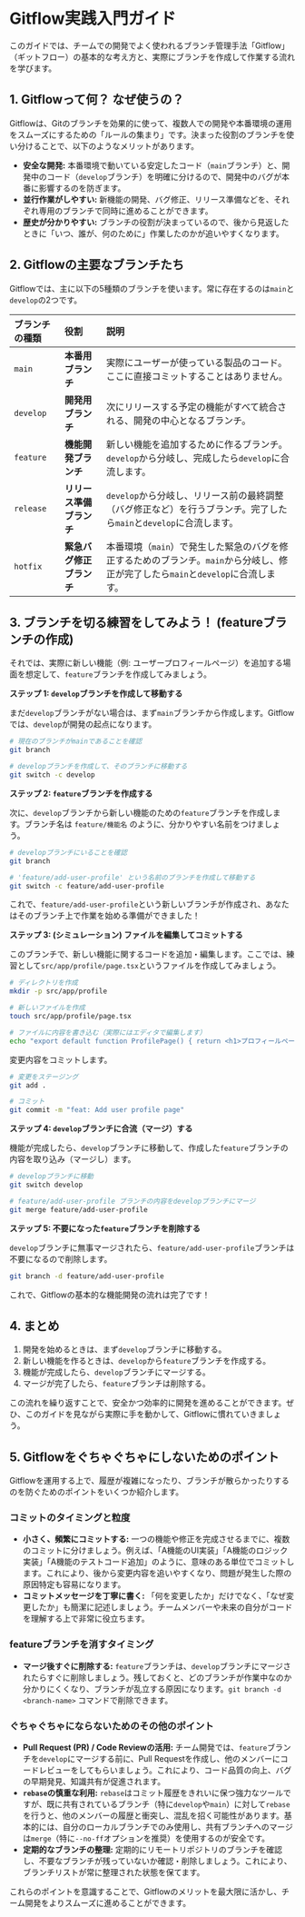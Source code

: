 # Gitflow実践入門ガイド

このガイドでは、チームでの開発でよく使われるブランチ管理手法「Gitflow」（ギットフロー）の基本的な考え方と、実際にブランチを作成して作業する流れを学びます。

## 1. Gitflowって何？ なぜ使うの？

Gitflowは、Gitのブランチを効果的に使って、複数人での開発や本番環境の運用をスムーズにするための「ルールの集まり」です。決まった役割のブランチを使い分けることで、以下のようなメリットがあります。

*   **安全な開発:** 本番環境で動いている安定したコード（`main`ブランチ）と、開発中のコード（`develop`ブランチ）を明確に分けるので、開発中のバグが本番に影響するのを防ぎます。
*   **並行作業がしやすい:** 新機能の開発、バグ修正、リリース準備などを、それぞれ専用のブランチで同時に進めることができます。
*   **歴史が分かりやすい:** ブランチの役割が決まっているので、後から見返したときに「いつ、誰が、何のために」作業したのかが追いやすくなります。

## 2. Gitflowの主要なブランチたち

Gitflowでは、主に以下の5種類のブランチを使います。常に存在するのは`main`と`develop`の2つです。

| ブランチの種類 | 役割 | 説明 |
| :--- | :--- | :--- |
| `main` | **本番用ブランチ** | 実際にユーザーが使っている製品のコード。ここに直接コミットすることはありません。 |
| `develop` | **開発用ブランチ** | 次にリリースする予定の機能がすべて統合される、開発の中心となるブランチ。 |
| `feature` | **機能開発ブランチ** | 新しい機能を追加するために作るブランチ。`develop`から分岐し、完成したら`develop`に合流します。 |
| `release` | **リリース準備ブランチ** | `develop`から分岐し、リリース前の最終調整（バグ修正など）を行うブランチ。完了したら`main`と`develop`に合流します。 |
| `hotfix` | **緊急バグ修正ブランチ** | 本番環境（`main`）で発生した緊急のバグを修正するためのブランチ。`main`から分岐し、修正が完了したら`main`と`develop`に合流します。 |

## 3. ブランチを切る練習をしてみよう！ (featureブランチの作成)

それでは、実際に新しい機能（例: ユーザープロフィールページ）を追加する場面を想定して、`feature`ブランチを作成してみましょう。

**ステップ 1: `develop`ブランチを作成して移動する**

まだ`develop`ブランチがない場合は、まず`main`ブランチから作成します。Gitflowでは、`develop`が開発の起点になります。

```bash
# 現在のブランチがmainであることを確認
git branch

# developブランチを作成して、そのブランチに移動する
git switch -c develop
```

**ステップ 2: `feature`ブランチを作成する**

次に、`develop`ブランチから新しい機能のための`feature`ブランチを作成します。ブランチ名は `feature/機能名` のように、分かりやすい名前をつけましょう。

```bash
# developブランチにいることを確認
git branch

# 'feature/add-user-profile' という名前のブランチを作成して移動する
git switch -c feature/add-user-profile
```

これで、`feature/add-user-profile`という新しいブランチが作成され、あなたはそのブランチ上で作業を始める準備ができました！

**ステップ 3: (シミュレーション) ファイルを編集してコミットする**

このブランチで、新しい機能に関するコードを追加・編集します。ここでは、練習として`src/app/profile/page.tsx`というファイルを作成してみましょう。

```bash
# ディレクトリを作成
mkdir -p src/app/profile

# 新しいファイルを作成
touch src/app/profile/page.tsx

# ファイルに内容を書き込む（実際にはエディタで編集します）
echo "export default function ProfilePage() { return <h1>プロフィールページ</h1>; }" > src/app/profile/page.tsx
```

変更内容をコミットします。

```bash
# 変更をステージング
git add .

# コミット
git commit -m "feat: Add user profile page"
```

**ステップ 4: `develop`ブランチに合流（マージ）する**

機能が完成したら、`develop`ブランチに移動して、作成した`feature`ブランチの内容を取り込み（マージし）ます。

```bash
# developブランチに移動
git switch develop

# feature/add-user-profile ブランチの内容をdevelopブランチにマージ
git merge feature/add-user-profile
```

**ステップ 5: 不要になった`feature`ブランチを削除する**

`develop`ブランチに無事マージされたら、`feature/add-user-profile`ブランチは不要になるので削除します。

```bash
git branch -d feature/add-user-profile
```

これで、Gitflowの基本的な機能開発の流れは完了です！

## 4. まとめ

1.  開発を始めるときは、まず`develop`ブランチに移動する。
2.  新しい機能を作るときは、`develop`から`feature`ブランチを作成する。
3.  機能が完成したら、`develop`ブランチにマージする。
4.  マージが完了したら、`feature`ブランチは削除する。

この流れを繰り返すことで、安全かつ効率的に開発を進めることができます。ぜひ、このガイドを見ながら実際に手を動かして、Gitflowに慣れていきましょう。

## 5. Gitflowをぐちゃぐちゃにしないためのポイント

Gitflowを運用する上で、履歴が複雑になったり、ブランチが散らかったりするのを防ぐためのポイントをいくつか紹介します。

### コミットのタイミングと粒度

*   **小さく、頻繁にコミットする:** 一つの機能や修正を完成させるまでに、複数のコミットに分けましょう。例えば、「A機能のUI実装」「A機能のロジック実装」「A機能のテストコード追加」のように、意味のある単位でコミットします。これにより、後から変更内容を追いやすくなり、問題が発生した際の原因特定も容易になります。
*   **コミットメッセージを丁寧に書く:** 「何を変更したか」だけでなく、「なぜ変更したか」も簡潔に記述しましょう。チームメンバーや未来の自分がコードを理解する上で非常に役立ちます。

### featureブランチを消すタイミング

*   **マージ後すぐに削除する:** `feature`ブランチは、`develop`ブランチにマージされたらすぐに削除しましょう。残しておくと、どのブランチが作業中なのか分かりにくくなり、ブランチが乱立する原因になります。`git branch -d <branch-name>` コマンドで削除できます。

### ぐちゃぐちゃにならないためのその他のポイント

*   **Pull Request (PR) / Code Reviewの活用:** チーム開発では、`feature`ブランチを`develop`にマージする前に、Pull Requestを作成し、他のメンバーにコードレビューをしてもらいましょう。これにより、コード品質の向上、バグの早期発見、知識共有が促進されます。
*   **`rebase`の慎重な利用:** `rebase`はコミット履歴をきれいに保つ強力なツールですが、既に共有されているブランチ（特に`develop`や`main`）に対して`rebase`を行うと、他のメンバーの履歴と衝突し、混乱を招く可能性があります。基本的には、自分のローカルブランチでのみ使用し、共有ブランチへのマージは`merge`（特に`--no-ff`オプションを推奨）を使用するのが安全です。
*   **定期的なブランチの整理:** 定期的にリモートリポジトリのブランチを確認し、不要なブランチが残っていないか確認・削除しましょう。これにより、ブランチリストが常に整理された状態を保てます。

これらのポイントを意識することで、Gitflowのメリットを最大限に活かし、チーム開発をよりスムーズに進めることができます。
